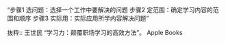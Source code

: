 “步骤1 选问题：选择一个工作中要解决的问题
步骤2 定范围：确定学习内容的范围和顺序
步骤3 实际用：实际应用所学内容解决问题”

抜粋:: 王世民  “学习力：颠覆职场学习的高效方法”。 Apple Books  
